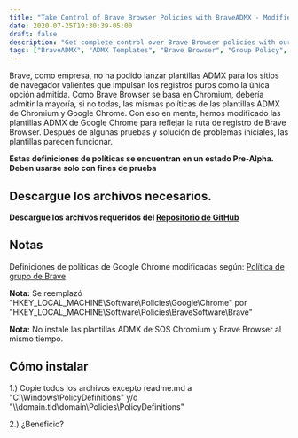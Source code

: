 ```yaml
---
title: "Take Control of Brave Browser Policies with BraveADMX - Modified ADMX Templates"
date: 2020-07-25T19:30:39-05:00
draft: false
description: "Get complete control over Brave Browser policies with our modified Google Chrome ADMX templates, BraveADMX, designed for Group Policy management."
tags: ["BraveADMX", "ADMX Templates", "Brave Browser", "Group Policy", "GPO", "Google Chrome ADMX", "Policy Definitions", "Pre-Alpha", "Testing Purposes", "Registry Path", "GitHub Repository", "Chromium", "Policy Management", "Configuration Management", "Windows Policies", "Security Templates", "Brave Browser Policies", "Google Chrome Policies", "Browser Policy Control", "Corporate IT Management"]
---
```

  Brave, como empresa, no ha podido lanzar plantillas ADMX para los sitios de navegador valientes que impulsan los registros puros como la única opción admitida. Como Brave Browser se basa en Chromium, debería admitir la mayoría, si no todas, las mismas políticas de las plantillas ADMX de Chromium y Google Chrome. Con eso en mente, hemos modificado las plantillas ADMX de Google Chrome para reflejar la ruta de registro de Brave Browser. Después de algunas pruebas y solución de problemas iniciales, las plantillas parecen funcionar.  **Estas definiciones de políticas se encuentran en un estado Pre-Alpha. Deben usarse solo con fines de prueba**  ## Descargue los archivos necesarios.  **Descargue los archivos requeridos del [Repositorio de GitHub](https://github.com/simeononsecurity/BraveADMX)**  ## Notas  Definiciones de políticas de Google Chrome modificadas según: [Política de grupo de Brave](https://support.brave.com/hc/en-us/articles/360039248271-Group-Policy)  **Nota:** Se reemplazó "HKEY_LOCAL_MACHINE\Software\Policies\Google\Chrome" por "HKEY_LOCAL_MACHINE\Software\Policies\BraveSoftware\Brave"  **Nota:** No instale las plantillas ADMX de SOS Chromium y Brave Browser al mismo tiempo.  ## Cómo instalar  1.) Copie todos los archivos excepto readme.md a "C:\Windows\PolicyDefinitions" y/o "\\\domain.tld\domain\Policies\PolicyDefinitions"  2.) ¿Beneficio?